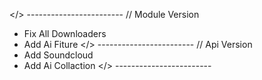 </> ------------------------
// Module Version
+ Fix All Downloaders
+ Add Ai Fiture
</> ------------------------
// Api Version
+ Add Soundcloud
+ Add Ai Collaction
</> ------------------------
